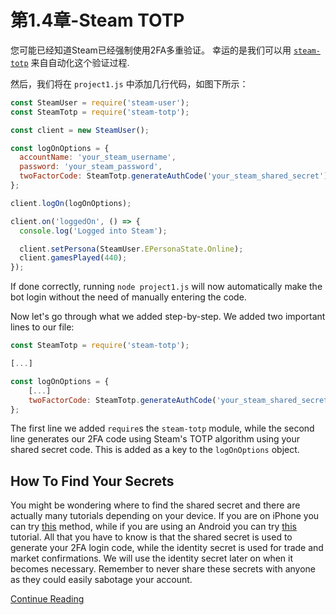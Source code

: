 # 第1.4章-Steam TOTP

您可能已经知道Steam已经强制使用2FA多重验证。 幸运的是我们可以用 [`steam-totp`](https://github.com/DoctorMcKay/node-steam-totp)
来自自动化这个验证过程. 

然后，我们将在 `project1.js` 中添加几行代码，如图下所示：

```js
const SteamUser = require('steam-user');
const SteamTotp = require('steam-totp');

const client = new SteamUser();

const logOnOptions = {
  accountName: 'your_steam_username',
  password: 'your_steam_password',
  twoFactorCode: SteamTotp.generateAuthCode('your_steam_shared_secret')
};

client.logOn(logOnOptions);

client.on('loggedOn', () => {
  console.log('Logged into Steam');

  client.setPersona(SteamUser.EPersonaState.Online);
  client.gamesPlayed(440);
});
```

If done correctly, running `node project1.js` will now automatically make the
bot login without the need of manually entering the code.

Now let's go through what we added step-by-step. We added two important lines
to our file:

```js
const SteamTotp = require('steam-totp');

[...]

const logOnOptions = {
	[...]
	twoFactorCode: SteamTotp.generateAuthCode('your_steam_shared_secret')
};
```

The first line we added `require`s the `steam-totp` module, while the second
line generates our 2FA code using Steam's TOTP algorithm using your shared
secret code. This is added as a key to the `logOnOptions` object.

## How To Find Your Secrets

You might be wondering where to find the shared secret and there are actually
many tutorials depending on your device. If you are on iPhone you can try
[this](http://forums.backpack.tf/index.php?/topic/45995-guide-how-to-get-your-shared-secret-from-ios-device-steam-mobile/)
method, while if you are using an Android you can try [this](https://www.reddit.com/r/SteamBot/comments/3w5zwb/info_get_your_2fa_codes_from_android_no_root/)
tutorial. All that you have to know is that the shared secret is used to
generate your 2FA login code, while the identity secret is used for trade and
market confirmations. We will use the identity secret later on when it becomes
necessary. Remember to never share these secrets with anyone as they could
easily sabotage your account.

[Continue Reading](../Chapter%201.5%20-%20Errors)
